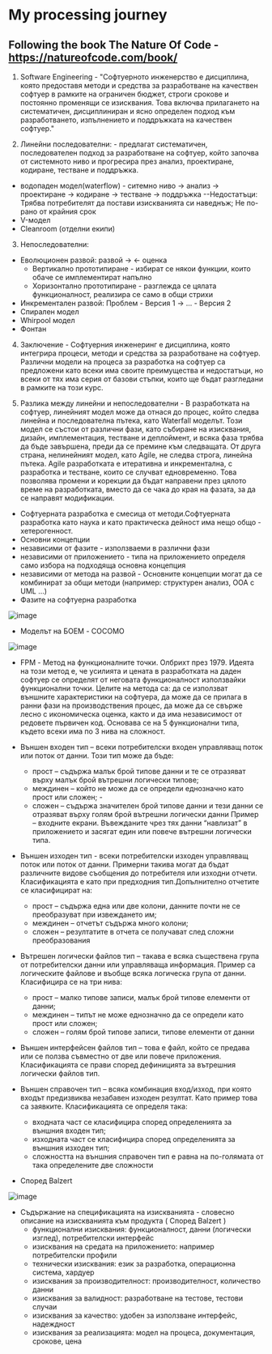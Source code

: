 # My processing journey
Following the book The Nature Of Code - https://natureofcode.com/book/
-----------------------------------------------------------------------
1. Software Engineering - "Софтуерното инженерство е дисциплина, която предоставя методи и средства за разработване на качествен софтуер в рамките на ограничен бюджет, строги срокове и постоянно променящи се изисквания. Това включва прилагането на систематичен, дисциплиниран и ясно определен подход към разработването, изпълнението и поддръжката на качествен софтуер."

2. Линейни последователни: - предлагат систематичен, последователен подход за разработване на софтуер, който започва от системното ниво и прогресира през анализ, проектиране, кодиране, тестване и поддръжка.
 - водопаден модел(waterflow) - ситемно ниво -> анализ -> проектиране -> кодиране -> тестване -> поддръжка
   --Недостатъци: Трябва потребителят да постави изискванията си наведнъж; Не по-рано от крайния срок
 - V-модел
 - Cleanroom (отделни екипи)
3. Непоследователни:
 - Еволюционен развой: развой -> <- оценка
   - Вертикално прототипиране - избират се някои функции, които обаче се имплементират напълно
   - Хоризонтално прототипиране - разглежда се цялата функционалност, реализира се само в общи стрихи
 - Инкрементален развой: Проблем - Версия 1 -> ... - Версия 2
 - Спирален модел
 - Whirpool модел
 - Фонтан

4. Заключение - Софтуерния инженеринг е дисциплина, която интегрира процеси, методи и средства за разработване на софтуер. Различни модели на процеса за разработка на софтуер са предложени като всеки има своите преимущества и недостатъци, но всеки от тях има серия от базови стъпки, които ще бъдат  разгледани в рамките на този курс.

5. Разлика между линейни и непоследователни - В разработката на софтуер, линейният модел може да отнася до процес, който следва линейна и последователна пътека, като Waterfall моделът. Този модел се състои от различни фази, като събиране на изисквания, дизайн, имплементация, тестване и деплоймент, и всяка фаза трябва да бъде завършена, преди да се премине към следващата.
От друга страна, нелинейният модел, като Agile, не следва строга, линейна пътека. Agile разработката е итеративна и инкрементална, с разработка и тестване, които се случват едновременно. Това позволява промени и корекции да бъдат направени през цялото време на разработката, вместо да се чака до края на фазата, за да се направят модификации.

- Софтуерната разработка е смесица от методи.Софтуерната разработка като наука и като практическа дейност има нещо общо - хетерогенност.
- Основни концепции
 - независими от фазите - използваеми в различни фази
 - независими от приложението - типа на приложението определя само избора на подходяща основна концепция
 - независими от метода на развой - Основните концепции могат да се комбинират за общи методи (например: структурен анализ, OOA с UML ...)
- Фазите на софтуерна разработка

![image](https://user-images.githubusercontent.com/32382605/212566951-16d7a26b-2e40-4a17-96bc-cdda21c1b790.png)

- Моделът на БОЕМ - COCOMO

![image](https://user-images.githubusercontent.com/32382605/212715615-bc9b9536-041b-4ebd-8708-0a849afb0d37.png)

- FPM - Метод на функционалните точки. Олбрихт през 1979. Идеята на този метод е, че усилията и цената в разработката на даден софтуер се определят от неговата функционалност използвайки функционални точки. Целите на метода са: да се използват външните характеристики на софтуера, да може да се прилага в ранни фази на производствения процес, да може да се свърже лесно с икономическа оценка, както и да има независимост от редовете първичен код. Основава се на 5 функционални типа, където всеки има по 3 нива на сложност.

- Външен входен тип – всеки потребителски входен управляващ поток или поток от данни. Този тип може да бъде: 
  - прост – съдържа малък брой типове данни и те се отразяват върху малък брой вътрешни логически типове; 
  - междинен – който не може да се определи еднозначно като прост или сложен; - 
  - сложен – съдържа значителен брой типове данни и тези данни се отразяват върху голям брой вътрешни логически данни 
 Пример – входните екрани. Въвежданите чрез тях данни “навлизат” в приложението и засягат един или повече вътрешни логически типа.
 
- Външен изходен тип - всеки потребителски изходен управляващ поток или поток от данни. Примерни такива могат да бъдат различните видове съобщения до потребителя или изходни отчети. Класификацията е като при предходния тип.Допълнително отчетите се класифицират на:
  - прост – съдържа една или две колони, данните почти не се преобразуват при извеждането им; 
  - междинен – отчетът съдържа много колони; 
  - сложен – резултатите в отчета се получават след сложни преобразования

- Вътрешен логически файлов тип – такава е всяка съществена група от потребителски данни или управляваща информация. Пример са логическите файлове и въобще всяка логическа група от данни. Класифицира се на три нива: 
  - прост – малко типове записи, малък брой типове елементи от данни; 
  - междинен – типът не може еднозначно да се определи като прост или сложен;
  - сложен – голям брой типове записи, типове елементи от данни
  
- Външен интерфейсен файлов тип – това е файл, който се предава или се ползва съвместно от две или повече приложения. Класификацията се прави според дефиницията за вътрешния логически файлов тип.

- Външен справочен тип – всяка комбинация вход/изход, при която входът предизвиква незабавен изходен резултат. Като пример това са заявките. Класификацията се определя така: 
  -  входната част се класифицира според определенията за външния входен тип; 
  -  изходната част се класифицира според определенията за външния изходен тип; 
  -  сложността на външния справочен тип е равна на по-голямата от така определените две сложности

- Според Balzert

![image](https://user-images.githubusercontent.com/32382605/212869920-3908a101-0c98-4c50-ab48-d0f28d9cb1ee.png)

  - Съдържание на спецификацията на изискванията - словесно описание на изискванията към продукта ( Според Balzert )
    - функционални изисквания: функционалност, данни (логически изглед), потребителски интерфейс 
    - изисквания на средата на приложението: например потребителски профили 
    - технически изисквания: език за разработка, операционна система, хардуер 
    - изисквания за производителност: производителност, количество данни 
    - изисквания за валидност: разработване на тестове, тестови случаи 
    - изисквания за качество: удобен за използване интерфейс, надеждност
    - изисквания за реализацията: модел на процеса, документация, срокове, цена
